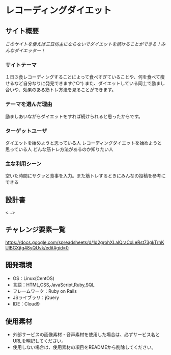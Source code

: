 # レコーディングダイエット

## サイト概要
 *このサイトを使えば三日坊主にならないでダイエットを続けることができる！みんなダイエッター！*



### サイトテーマ
１日３食レコーディングすることによって食べすぎていることや、何を食べて痩せるなど自分なりに発見できます(^○^)
また、ダイエットしている同士で励まし合いや、効果のある筋トレ方法を見ることができます。



### テーマを選んだ理由
励ましあいながらダイエットをすれば続けられると思ったからです。



### ターゲットユーザ
ダイエットを始めようと思っている人
レコーディングダイエットを始めようと思っている人
どんな筋トレ方法があるのか知りたい人



### 主な利用シーン
空いた時間にサクッと食事を入力。また筋トレするときにみんなの投稿を参考にできる



## 設計書
<...>

## チャレンジ要素一覧
<https://docs.google.com/spreadsheets/d/1d2grohXLalQraCxLeRst73gkTrhKUlBGXjtg48yQUvk/edit#gid=0>

## 開発環境
- OS：Linux(CentOS)
- 言語：HTML,CSS,JavaScript,Ruby,SQL
- フレームワーク：Ruby on Rails
- JSライブラリ：jQuery
- IDE：Cloud9

## 使用素材
- 外部サービスの画像素材・音声素材を使用した場合は、必ずサービス名とURLを明記してください。
- 使用しない場合は、使用素材の項目をREADMEから削除してください。

